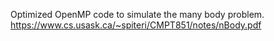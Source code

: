 Optimized OpenMP code to simulate the many body problem.
https://www.cs.usask.ca/~spiteri/CMPT851/notes/nBody.pdf

